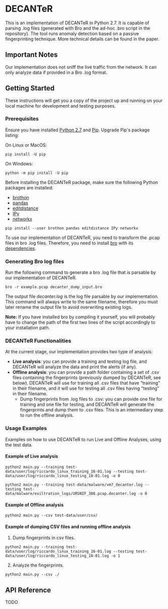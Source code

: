 # DECANTeR
This is an implementation of DECANTeR in Python 2.7. It is capable of parsing .log files (generated with Bro and the ad-hoc .bro script in the repository). The tool runs anomaly detection based on a passive fingerprinting technique. More technical details can be found in the paper.

## Important Notes
Our implementation does not sniff the live traffic from the network. It can only analyze data if provided in a Bro .log format.


## Getting Started
These instructions will get you a copy of the project up and running on your local machine for development and testing purposes.

### Prerequisites
Ensure you have installed [Python 2.7](https://www.python.org/downloads/) and [Pip](https://pip.pypa.io/en/stable/installing/). Upgrade Pip's package listing:

On Linux or MacOS:
```
pip install -U pip
```

On Windows:
```
python -m pip install -U pip
```

Before installing the DECANTeR package, make sure the following Python packages are installed:
 * [brothon](https://github.com/Kitware/BroThon)
 * [pandas](http://pandas.pydata.org/)
 * [editdistance](https://pypi.python.org/pypi/editdistance)
 * [IPy](https://pypi.python.org/pypi/IPy/)
 * [networkx](https://pypi.python.org/pypi/networkx/)

```
pip install --user brothon pandas editdistance IPy networkx
```

To use our implementation of DECANTeR, you need to transform the .pcap files in bro .log files. Therefore, you need to install [bro](https://www.bro.org/download/packages.html) with its [dependencies](https://www.bro.org/sphinx/install/install.html).

### Generating Bro log files
Run the following command to generate a bro .log file that is parsable by our implementation of DECANTeR.

```
bro -r example.pcap decanter_dump_input.bro
```

The output file _decanter.log_ is the log file parsable by our implementation. This command will always write to the same filename, therefore you must later rename the output file to avoid overwriting existing logs.

**Note:** If you have installed bro by compiling it yourself, you will probably have to change the path of the first two lines of the script accordingly to your installation path.

### DECANTeR Functionalities
At the current stage, our implementation provides two type of analysis:
- **Live analysis**: you can provide a training and testing log file, and DECANTeR will analyze the data and print the alerts (if any).
- **Offline analysis**: you can provide a path folder containing a set of .csv files containing the fingerprints (previously dumped by DECANTeR, see below). DECANTeR will use for training all .csv files that have "training" in their filename, and it will use for testing all .csv files having "testing" in their filename.
  - Dump fingerprints from .log files to .csv: you can provide one file for training and one file for testing, and DECANTeR will generate the fingerprints and dump them to .csv files. This is an intermediary step to run the offline analysis.

### Usage Examples
Examples on how to use DECANTeR to run Live and Offline Analyses, using the test data.

#### Example of Live analysis

```
python2 main.py --training test-data/user/log/riccardo_linux_training_16-01.log --testing test-data/user/log/riccardo_linux_testing_18-01.log -o 0

python2 main.py --training test-data/malware/vm7_decanter.log --testing test-data/malware/exiltration_logs/URSNIF_386.pcap.decanter.log -o 0
```

#### Example of Offline analysis
```
python2 main.py --csv test-data/user/csv/
```

#### Example of dumping CSV files and running offline analysis
  1. Dump fingerprints in csv files.
  ```
  python2 main.py --training test-data/user/log/riccardo_linux_training_16-01.log --testing test-data/user/log/riccardo_linux_testing_18-01.log -o 1
  ```

  2. Analyze the fingerprints.
  ```
  python2 main.py --csv ./
  ```

## API Reference
TODO

